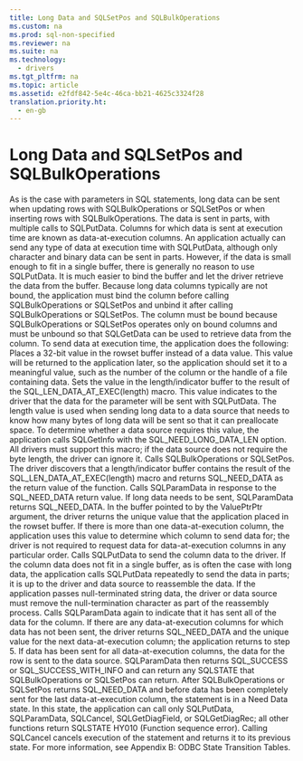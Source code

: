 ```yaml
---
title: Long Data and SQLSetPos and SQLBulkOperations
ms.custom: na
ms.prod: sql-non-specified
ms.reviewer: na
ms.suite: na
ms.technology: 
  - drivers
ms.tgt_pltfrm: na
ms.topic: article
ms.assetid: e2fdf842-5e4c-46ca-bb21-4625c3324f28
translation.priority.ht: 
  - en-gb
---
```

# Long Data and SQLSetPos and SQLBulkOperations
<?xml version="1.0" encoding="utf-8"?>
<developerConceptualDocument xmlns="http://ddue.schemas.microsoft.com/authoring/2003/5" xmlns:xlink="http://www.w3.org/1999/xlink" xmlns:xsi="http://www.w3.org/2001/XMLSchema-instance" xsi:schemaLocation="http://ddue.schemas.microsoft.com/authoring/2003/5 http://dduestorage.blob.core.windows.net/ddueschema/developer.xsd">
  <introduction>
    <para>As is the case with parameters in SQL statements, long data can be sent when updating rows with <legacyBold>SQLBulkOperations</legacyBold> or <legacyBold>SQLSetPos</legacyBold> or when inserting rows with <legacyBold>SQLBulkOperations</legacyBold>. The data is sent in parts, with multiple calls to <legacyBold>SQLPutData</legacyBold>. Columns for which data is sent at execution time are known as <legacyItalic>data-at-execution columns</legacyItalic>.</para>
    <alert class="note">
      <para>An application actually can send any type of data at execution time with <legacyBold>SQLPutData</legacyBold>, although only character and binary data can be sent in parts. However, if the data is small enough to fit in a single buffer, there is generally no reason to use <legacyBold>SQLPutData</legacyBold>. It is much easier to bind the buffer and let the driver retrieve the data from the buffer.</para>
    </alert>
    <para>Because long data columns typically are not bound, the application must bind the column before calling <legacyBold>SQLBulkOperations</legacyBold> or <legacyBold>SQLSetPos</legacyBold> and unbind it after calling <legacyBold>SQLBulkOperations</legacyBold> or <legacyBold>SQLSetPos</legacyBold>. The column must be bound because <legacyBold>SQLBulkOperations</legacyBold> or <legacyBold>SQLSetPos</legacyBold> operates only on bound columns and must be unbound so that <legacyBold>SQLGetData</legacyBold> can be used to retrieve data from the column.</para>
    <para>To send data at execution time, the application does the following:  </para>
    <list class="ordered">
      <listItem>
        <para>Places a 32-bit value in the rowset buffer instead of a data value. This value will be returned to the application later, so the application should set it to a meaningful value, such as the number of the column or the handle of a file containing data.</para>
      </listItem>
      <listItem>
        <para>Sets the value in the length/indicator buffer to the result of the SQL_LEN_DATA_AT_EXEC(<legacyItalic>length</legacyItalic>) macro. This value indicates to the driver that the data for the parameter will be sent with <legacyBold>SQLPutData</legacyBold>. The <legacyItalic>length</legacyItalic> value is used when sending long data to a data source that needs to know how many bytes of long data will be sent so that it can preallocate space. To determine whether a data source requires this value, the application calls <legacyBold>SQLGetInfo</legacyBold> with the SQL_NEED_LONG_DATA_LEN option. All drivers must support this macro; if the data source does not require the byte length, the driver can ignore it.</para>
      </listItem>
      <listItem>
        <para>Calls <legacyBold>SQLBulkOperations</legacyBold> or <legacyBold>SQLSetPos</legacyBold>. The driver discovers that a length/indicator buffer contains the result of the SQL_LEN_DATA_AT_EXEC(<legacyItalic>length</legacyItalic>) macro and returns SQL_NEED_DATA as the return value of the function.</para>
      </listItem>
      <listItem>
        <para>Calls <legacyBold>SQLParamData</legacyBold> in response to the SQL_NEED_DATA return value. If long data needs to be sent, <legacyBold>SQLParamData</legacyBold> returns SQL_NEED_DATA. In the buffer pointed to by the <legacyItalic>ValuePtrPtr</legacyItalic> argument, the driver returns the unique value that the application placed in the rowset buffer. If there is more than one data-at-execution column, the application uses this value to determine which column to send data for; the driver is not required to request data for data-at-execution columns in any particular order.</para>
      </listItem>
      <listItem>
        <para>Calls <legacyBold>SQLPutData</legacyBold> to send the column data to the driver. If the column data does not fit in a single buffer, as is often the case with long data, the application calls <legacyBold>SQLPutData</legacyBold> repeatedly to send the data in parts; it is up to the driver and data source to reassemble the data. If the application passes null-terminated string data, the driver or data source must remove the null-termination character as part of the reassembly process.</para>
      </listItem>
      <listItem>
        <para>Calls <legacyBold>SQLParamData</legacyBold> again to indicate that it has sent all of the data for the column. If there are any data-at-execution columns for which data has not been sent, the driver returns SQL_NEED_DATA and the unique value for the next data-at-execution column; the application returns to step 5. If data has been sent for all data-at-execution columns, the data for the row is sent to the data source. <legacyBold>SQLParamData</legacyBold> then returns SQL_SUCCESS or SQL_SUCCESS_WITH_INFO and can return any SQLSTATE that <legacyBold>SQLBulkOperations</legacyBold> or <legacyBold>SQLSetPos</legacyBold> can return.</para>
      </listItem>
    </list>
    <para>After <legacyBold>SQLBulkOperations</legacyBold> or <legacyBold>SQLSetPos</legacyBold> returns SQL_NEED_DATA and before data has been completely sent for the last data-at-execution column, the statement is in a Need Data state. In this state, the application can call only <legacyBold>SQLPutData</legacyBold>, <legacyBold>SQLParamData</legacyBold>, <legacyBold>SQLCancel</legacyBold>, <legacyBold>SQLGetDiagField</legacyBold>, or <legacyBold>SQLGetDiagRec</legacyBold>; all other functions return SQLSTATE HY010 (Function sequence error). Calling <legacyBold>SQLCancel</legacyBold> cancels execution of the statement and returns it to its previous state. For more information, see <legacyLink xlink:href="15088dbe-896f-4296-b397-02bb3d0ac0fb">Appendix B: ODBC State Transition Tables</legacyLink>.</para>
  </introduction>
  <relatedTopics />
</developerConceptualDocument>